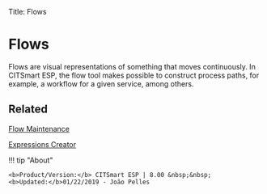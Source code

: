 Title: Flows

# Flows

Flows are visual representations of something that moves continuously. In CITSmart ESP, the flow tool makes possible to construct process paths, for example, a workflow for a given service, among others.

## Related

[Flow Maintenance][1]  

[Expressions Creator][2]  

[1]:/en-us/citsmart-esp-8/platform-administration/flow-maintenance/workflow-maintenance.html
[2]:/en-us/citsmart-esp-8/platform-administration/flow-maintenance/expressions-creator.html

!!! tip "About"

    <b>Product/Version:</b> CITSmart ESP | 8.00 &nbsp;&nbsp;
    <b>Updated:</b>01/22/2019 - João Pelles  
	